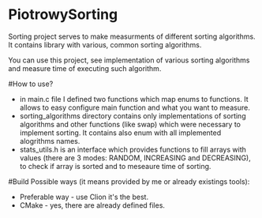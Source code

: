 # PiotrowySorting
Sorting project serves to make measurments of different sorting algorithms. It contains library with various, common sorting algorithms.

You can use this project, see implementation of various sorting algorithms and measure time of executing such algorithm.

#How to use?
* in main.c file I defined two functions which map enums to functions. It allows to easy configure main function and what you want to measure.
* sorting_algorithms directory contains only implementations of sorting algorithms and other functions (like swap) which were necessary to implement sorting. It contains also enum with all implemented alogrithms names.
* stats_utils.h is an interface which provides functions to fill arrays with values (there are 3 modes: RANDOM, INCREASING and DECREASING), to check if array is sorted and to meseaure time of sorting.

#Build
Possible ways (it means provided by me or already existings tools):
* Preferable way - use Clion it's the best.
* CMake - yes, there are already defined files. 
